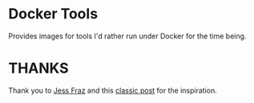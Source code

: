 Docker Tools
===================

Provides images for tools I'd rather run under Docker for the time being.


# THANKS #
Thank you to [Jess Fraz](https://github.com/jessfraz/dockerfiles) and this [classic post](https://blog.jessfraz.com/post/docker-containers-on-the-desktop/) for the inspiration.
